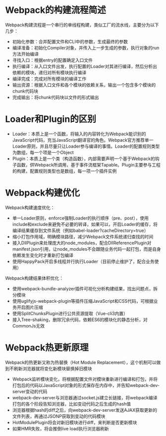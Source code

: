 # Webpack的构建流程简述

Webpack构建流程是一个串行的单线程构建，类似工厂的流水线，主要分为以下几步：

* 初始化参数：合并配置文件和CLI中的参数，生成最终的参数
* 编译准备：初始化Compiler对象，并传入上一步生成的参数，执行对象的run方法开始编译
* 寻找入口：根据entry的配置确定入口文件
* 执行编译：从入口文件出发，执行配置的Loader对其进行编译，然后分析出依赖的模块，递归对所有模块执行编译
* 编译完成：完成对所有模块的编译工作
* 输出资源：根据入口文件和各个模块的依赖关系，输出一个包含多个模块的chunk代码块
* 完成输出：将chunk代码块以文件的形式输出

# Loader和Plugin的区别

* Loader：本质上是一个函数，将输入的内容转化为Webpack能识别的JavaScript代码，充当JavaScript翻译官的角色。Webpack官方推荐单一Loader原则，并且尽量只让Loader参与编译的事情。Loader的配置规则类型为数组，每一个项是一个Object
* Plugin：本质上是一个类（构造函数），内部需要声明一个基于Webpack的钩子函数，供Webpack所调用，基于事件流框架Tapable。Plugin主要参与工程的构建，配置规则类型也是数组，每一项一个插件实例

# Webpack构建优化

Webpack构建速度优化：

* 单一Loader原则，enforce强制Loader的执行顺序（pre、post），使用include和exclude来避免不必要的转译，如果可以，开启Loader的缓存，将编译结果缓存到文件系统（例如babel-loader?cacheDirectory=true）
* 缩小打包作用域，明确模块路径，减少Webpack文件系统递归查找的时间
* 接入DllPlugin来处理庞大的node_modules，配合DllReferencePlugin对manifest.json引用，让node_modules不会跟随业务代码一起打包，而是自身依赖发生变化时才重新打包编译
* 使用HappyPack开启多线程并行执行Loader（目前停止维护了，配合业务使用）

Webpack构建结果体积优化：

* 使用webpack-bundle-analyzer插件可视化分析构建结果，找出问题点，拆分模块
* 使用uglifyjs-webpack-plugin等插件压缩JavaScript和CSS代码，可根据业务开启图片压缩
* 使用SplitChunksPlugin进行公共资源提取（Vue-cli3内置）
* 接入Tree-shaking，删除冗余代码，依赖ES6的模块化的静态分析，对CommonJs无效

# Webpack热更新原理

Webpack的热更新又称为热替换（Hot Module Replacement），这个机制可以做到不刷新浏览器就将变化新模块替换掉旧模块

* Webpack监听模块变化，将根据配置文件对模块重新进行编译和打包，并将打包后的代码以JavaScript对象的形式保存在内存中，并告知webpack-dev-server变动的代码
* webpack-dev-server与浏览器通过socket.js建立长链接，将webpack编译打包的各个阶段告知浏览器，比如变动代码之后生成的hash值
* 浏览器根据hash的diff之后，向webpack-dev-server发送AJAX获取更新的文件列表，再通过JSONP获取到变动的代码模块
* HotModulePlugin将会对新旧模块进行diff，来判断是否更新模块
* 如果HMR失败，将会推倒live load执行浏览器刷新